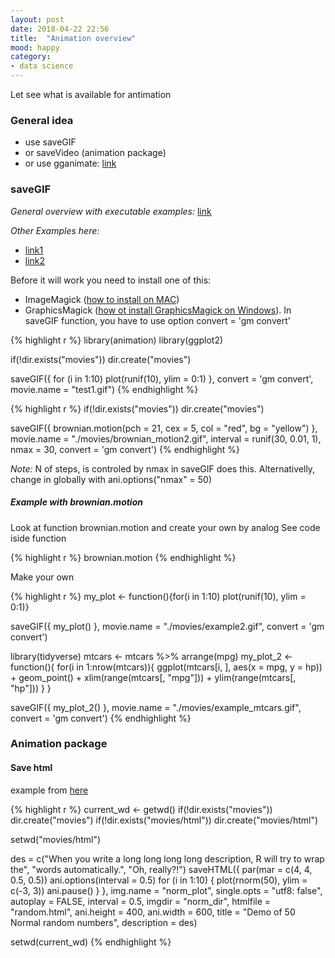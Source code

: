 ```yaml
---
layout: post
date: 2018-04-22 22:56
title:  "Animation overview"
mood: happy
category: 
- data science
---
```


Let see what is available for antimation

<!--more-->

### General idea

* use saveGIF
* or saveVideo (animation package)
* or use gganimate: [link](https://github.com/dgrtwo/gganimate)

### saveGIF

_General overview with executable examples:_ [link](https://yihui.name/animation/)

_Other Examples here:_

* [link1](https://github.com/tidyverse/ggplot2/wiki/Using-ggplot2-animations-to-demonstrate-several-parallel-numerical-experiments-in-a-single-layout)
* [link2](https://yihui.name/animation/example/savegif/)


Before it will work you need to install one of this:

* ImageMagick ([how to install on MAC](https://encodable.com/install_imagemagick_on_mac_osx/))
* GraphicsMagick ([how ot install GraphicsMagick on Windows](http://www.graphicsmagick.org/INSTALL-windows.html)). In saveGIF function, you have to use option convert = 'gm convert'

{% highlight r %}
library(animation)
library(ggplot2)
  
if(!dir.exists("movies")) dir.create("movies")
  
saveGIF({
    for (i in 1:10) plot(runif(10), ylim = 0:1)
}, convert = 'gm convert', movie.name = "test1.gif")
{% endhighlight %}

{% highlight r %}
if(!dir.exists("movies")) dir.create("movies")
  
saveGIF({
  brownian.motion(pch = 21, cex = 5, col = "red", bg = "yellow")
}, movie.name = "./movies/brownian_motion2.gif", 
  interval = runif(30, 0.01, 1), nmax = 30, convert = 'gm convert')
{% endhighlight %}

_Note:_ N of steps, is controled by nmax in saveGIF does this. Alternativelly, change in globally with
ani.options("nmax" = 50)

##### Example with brownian.motion 

Look at function brownian.motion and create your own by analog
See code iside function

{% highlight r %}
brownian.motion
{% endhighlight %}


Make your own


{% highlight r %}
my_plot <- function(){for(i in 1:10) plot(runif(10), ylim = 0:1)}
  
saveGIF({
  my_plot()
}, movie.name = "./movies/example2.gif", 
   convert = 'gm convert')

library(tidyverse)
mtcars <- mtcars %>% 
  arrange(mpg)
my_plot_2 <- function(){
  for(i in 1:nrow(mtcars)){
      ggplot(mtcars[i, ], aes(x = mpg, y = hp))  +
        geom_point() +
        xlim(range(mtcars[, "mpg"])) +
        ylim(range(mtcars[, "hp"]))
  }
}
  
saveGIF({
  my_plot_2()
}, movie.name = "./movies/example_mtcars.gif", 
   convert = 'gm convert')
{% endhighlight %}


### Animation package

#### Save html

example from [here](https://yihui.name/animation/example/savehtml/)

{% highlight r %}
current_wd <- getwd()
if(!dir.exists("movies")) dir.create("movies")
if(!dir.exists("movies/html")) dir.create("movies/html")
    
setwd("movies/html")

des = c("When you write a long long long long description, R will try to wrap the", 
        "words automatically.", "Oh, really?!")
saveHTML({
  par(mar = c(4, 4, 0.5, 0.5))
  ani.options(interval = 0.5)
  for (i in 1:10) {
    plot(rnorm(50), ylim = c(-3, 3))
    ani.pause()
  }
}, img.name = "norm_plot", single.opts = "utf8: false", autoplay = FALSE, 
interval = 0.5, imgdir = "norm_dir", htmlfile = "random.html", 
ani.height = 400, ani.width = 600, title = "Demo of 50 Normal random numbers", 
description = des)
  
setwd(current_wd)
{% endhighlight %}

